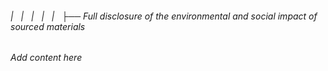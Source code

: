 ###### |   |   |   |   |   ├── Full disclosure of the environmental and social impact of sourced materials

*Add content here*